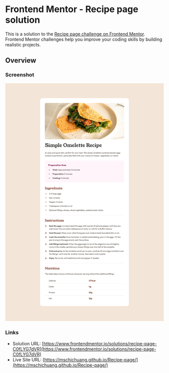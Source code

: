 # Frontend Mentor - Recipe page solution

This is a solution to the [Recipe page challenge on Frontend Mentor](https://www.frontendmentor.io/challenges/recipe-page-KiTsR8QQKm). Frontend Mentor challenges help you improve your coding skills by building realistic projects.

## Overview

### Screenshot

![](./screenshot.png)

### Links

- Solution URL: [https://www.frontendmentor.io/solutions/recipe-page-C0fLYG7dVR](https://www.frontendmentor.io/solutions/recipe-page-C0fLYG7dVR)
- Live Site URL: [https://mschichuang.github.io/Recipe-page/](https://mschichuang.github.io/Recipe-page/)
